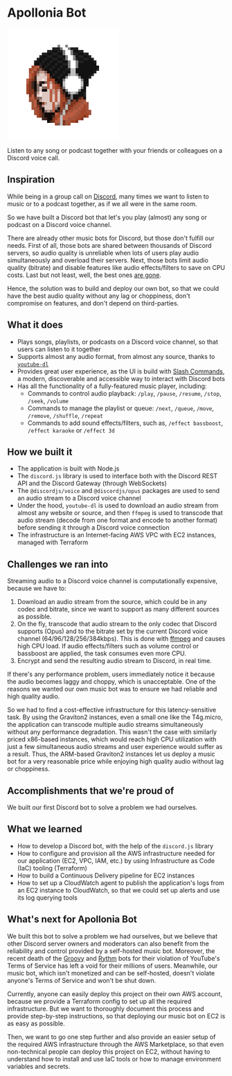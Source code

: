 # Apollonia Bot

![Logo](/assets/icon-256x256.png)

Listen to any song or podcast together with your friends or colleagues on a Discord voice call.

## Inspiration

While being in a group call on [Discord](https://discord.com/), many times we want to listen to music or to a podcast together, as if we all were in the same room.

So we have built a Discord bot that let's you play (almost) any song or podcast on a Discord voice channel.

There are already other music bots for Discord, but those don't fulfill our needs. First of all, those bots are shared between thousands of Discord servers, so audio quality is unreliable when lots of users play audio simultaneously and overload their servers. Next, those bots limit audio quality (bitrate) and disable features like audio effects/filters to save on CPU costs. Last but not least, well, the best ones [are gone](https://www.pcgamer.com/google-has-killed-discords-best-music-bot/).

Hence, the solution was to build and deploy our own bot, so that we could have the best audio quality without any lag or choppiness, don't compromise on features, and don't depend on third-parties.

## What it does

- Plays songs, playlists, or podcasts on a Discord voice channel, so that users can listen to it together
- Supports almost any audio format, from almost any source, thanks to [`youtube-dl`](https://ytdl-org.github.io/youtube-dl/supportedsites.html)
- Provides great user experience, as the UI is build with [Slash Commands](https://discord.com/blog/slash-commands-are-here), a modern, discoverable and accessible way to interact with Discord bots
- Has all the functionality of a fully-featured music player, including:
  - Commands to control audio playback: `/play`, `/pause`, `/resume`, `/stop`, `/seek`, `/volume`
  - Commands to manage the playlist or queue: `/next`, `/queue`, `/move`, `/remove`, `/shuffle`, `/repeat`
  - Commands to add sound effects/filters, such as, `/effect bassboost`, `/effect karaoke` or `/effect 3d`

## How we built it

- The application is built with Node.js
- The `discord.js` library is used to interface both with the Discord REST API and the Discord Gateway (through WebSockets)
- The `@discordjs/voice` and `@discordjs/opus` packages are used to send an audio stream to a Discord voice channel
- Under the hood, `youtube-dl` is used to download an audio stream from almost any website or source, and then `ffmpeg` is used to transcode that audio stream (decode from one format and encode to another format) before sending it through a Discord voice connection
- The infrastructure is an Internet-facing AWS VPC with EC2 instances, managed with Terraform

## Challenges we ran into

Streaming audio to a Discord voice channel is computationally expensive, because we have to:

1. Download an audio stream from the source, which could be in any codec and bitrate, since we want to support as many different sources as possible.
2. On the fly, transcode that audio stream to the only codec that Discord supports (Opus) and to the bitrate set by the current Discord voice channel (64/96/128/256/384kbps). This is done with [ffmpeg](https://ffmpeg.org/) and causes high CPU load. If audio effects/filters such as volume control or bassboost are applied, the task consumes even more CPU.
3. Encrypt and send the resulting audio stream to Discord, in real time.

If there's any performance problem, users immediately notice it because the audio becomes laggy and choppy, which is unacceptable. One of the reasons we wanted our own music bot was to ensure we had reliable and high quality audio.

So we had to find a cost-effective infrastructure for this latency-sensitive task. By using the Graviton2 instances, even a small one like the T4g.micro, the application can transcode multiple audio streams simultaneously without any performance degradation. This wasn't the case with similarly priced x86-based instances, which would reach high CPU utilization with just a few simultaneous audio streams and user experience would suffer as a result. Thus, the ARM-based Graviton2 instances let us deploy a music bot for a very reasonable price while enjoying high quality audio without lag or choppiness.

## Accomplishments that we're proud of

We built our first Discord bot to solve a problem we had ourselves.

## What we learned

- How to develop a Discord bot, with the help of the `discord.js` library
- How to configure and provision all the AWS infrastructure needed for our application (EC2, VPC, IAM, etc.) by using Infrastructure as Code (IaC) tooling (Terraform)
- How to build a Continuous Delivery pipeline for EC2 instances
- How to set up a CloudWatch agent to publish the application's logs from an EC2 instance to CloudWatch, so that we could set up alerts and use its log querying tools

## What's next for Apollonia Bot

We built this bot to solve a problem we had ourselves, but we believe that other Discord server owners and moderators can also benefit from the reliability and control provided by a self-hosted music bot. Moreover, the recent death of the [Groovy](https://www.theverge.com/2021/8/24/22640024/youtube-discord-groovy-music-bot-closure) and [Rythm](https://www.theverge.com/2021/9/12/22669502/youtube-discord-rythm-music-bot-closure) bots for their violation of YouTube's Terms of Service has left a void for their millions of users. Meanwhile, our music bot, which isn't monetized and can be self-hosted, doesn't violate anyone's Terms of Service and won't be shut down.

Currently, anyone can easily deploy this project on their own AWS account, because we provide a Terraform config to set up all the required infrastructure. But we want to thoroughly document this process and provide step-by-step instructions, so that deploying our music bot on EC2 is as easy as possible.

Then, we want to go one step further and also provide an easier setup of the required AWS infrastructure through the AWS Marketplace, so that even non-technical people can deploy this project on EC2, without having to understand how to install and use IaC tools or how to manage environment variables and secrets.
